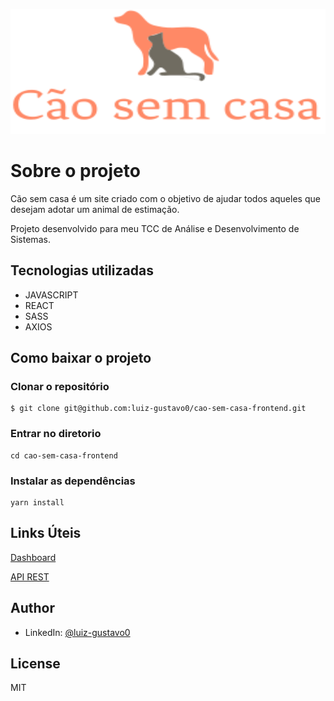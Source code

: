 <p style="text-align: center">
<img src='src/assets/logo-header.svg' alt='Imagem de um cachorro e um gato' width='100%' height= '200' />
</p>

# Sobre o projeto

Cão sem casa é um site criado com o objetivo de ajudar todos aqueles que desejam adotar um animal de estimação.

Projeto desenvolvido para meu TCC de Análise e Desenvolvimento de Sistemas.

## Tecnologias utilizadas

- JAVASCRIPT
- REACT
- SASS
- AXIOS

## Como baixar o projeto

### Clonar o repositório

```
$ git clone git@github.com:luiz-gustavo0/cao-sem-casa-frontend.git
```

### Entrar no diretorio

```
cd cao-sem-casa-frontend
```

### Instalar as dependências

```
yarn install
```

## Links Úteis
[Dashboard](https://github.com/luiz-gustavo0/cao-sem-casa-dashborad)

[API REST](https://github.com/luiz-gustavo0/cao-sem-casa-backend)

## Author

- LinkedIn: [@luiz-gustavo0](https://www.linkedin.com/in/luiz-gustavo0/)

## License

MIT
